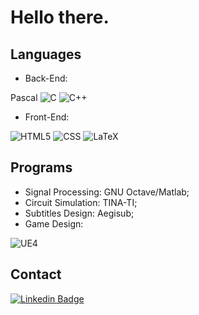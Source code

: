 # Hello there.

## Languages

* Back-End:

Pascal ![C](https://img.shields.io/badge/C-00599C?style=for-the-badge&logo=c&logoColor=white) ![C++](https://img.shields.io/badge/C%2B%2B-00599C?style=for-the-badge&logo=c%2B%2B&logoColor=white)
* Front-End: 

![HTML5](https://img.shields.io/badge/HTML5-E34F26?style=for-the-badge&logo=html5&logoColor=white) ![CSS](https://img.shields.io/badge/CSS3-1572B6?style=for-the-badge&logo=css3&logoColor=white) ![LaTeX](https://img.shields.io/badge/LaTeX-47A141?style=for-the-badge&logo=LaTeX&logoColor=white)

## Programs

* Signal Processing: GNU Octave/Matlab;
* Circuit Simulation: TINA-TI;
* Subtitles Design: Aegisub;
* Game Design: 

![UE4](https://img.shields.io/badge/-Unreal%20Engine-313131?style=for-the-badge&logo=unreal-engine&logoColor=white)

## Contact

[![Linkedin Badge](https://img.shields.io/badge/LinkedIn-0077B5?style=for-the-badge&logo=linkedin&logoColor=white)](https://www.linkedin.com/in/lopes-gutemberg-machado)
